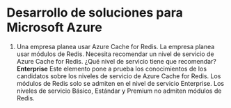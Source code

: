 # Desarrollo de soluciones para Microsoft Azure

1. Una empresa planea usar Azure Cache for Redis. La empresa planea usar módulos de Redis.
Necesita recomendar un nivel de servicio de Azure Cache for Redis.
¿Qué nivel de servicio tiene que recomendar?
**Enterprise**
Este elemento pone a prueba los conocimientos de los candidatos sobre los niveles de servicio de Azure Cache for Redis.
Los módulos de Redis solo se admiten en el nivel de servicio Enterprise. Los niveles de servicio Básico, Estándar y Premium no admiten módulos de Redis.